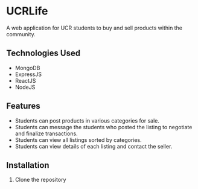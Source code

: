 # UCRLife
A web application for UCR students to buy and sell products within the community. 

## Technologies Used
- MongoDB 
- ExpressJS 
- ReactJS 
- NodeJS

## Features
- Students can post products in various categories for sale.
- Students can message the students who posted the listing to negotiate and finalize transactions.
- Students can view all listings sorted by categories.
- Students can view details of each listing and contact the seller.

## Installation
1. Clone the repository

